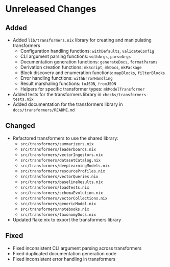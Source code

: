 # Unreleased Changes

## Added

- Added `lib/transformers.nix` library for creating and manipulating transformers
  - Configuration handling functions: `withDefaults`, `validateConfig`
  - CLI argument parsing functions: `withArgs`, `parseArgs`
  - Documentation generation functions: `generateDocs`, `formatParams`
  - Derivation creation functions: `mkScript`, `mkDocs`, `mkPackage`
  - Block discovery and enumeration functions: `mapBlocks`, `filterBlocks`
  - Error handling functions: `withErrorHandling`
  - Result marshaling functions: `toJSON`, `fromJSON`
  - Helpers for specific transformer types: `mkModelTransformer`
- Added tests for the transformers library in `checks/transformers-tests.nix`
- Added documentation for the transformers library in `docs/transformers/README.md`

## Changed

- Refactored transformers to use the shared library:
  - `src/transformers/summarizers.nix`
  - `src/transformers/leaderboards.nix`
  - `src/transformers/vectorIngestors.nix`
  - `src/transformers/datasetCatalog.nix`
  - `src/transformers/deepLearningModels.nix`
  - `src/transformers/resourceProfiles.nix`
  - `src/transformers/vectorQueries.nix`
  - `src/transformers/baselineResults.nix`
  - `src/transformers/loadTests.nix`
  - `src/transformers/schemaEvolution.nix`
  - `src/transformers/vectorCollections.nix`
  - `src/transformers/genericModel.nix`
  - `src/transformers/notebooks.nix`
  - `src/transformers/taxonomyDocs.nix`
- Updated flake.nix to export the transformers library

## Fixed

- Fixed inconsistent CLI argument parsing across transformers
- Fixed duplicated documentation generation code
- Fixed inconsistent error handling in transformers
